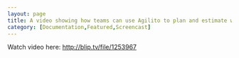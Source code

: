 ```yaml
---
layout: page
title: A video showing how teams can use Agilito to plan and estimate work for an iteration.
category: [Documentation,Featured,Screencast]
---
```

Watch video here:
http://blip.tv/file/1253967